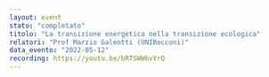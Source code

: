 ```yaml
---
layout: event
stato: "completato"
titolo: "La transizione energetica nella transizione ecologica"
relatori: "Prof Marzio Galeotti (UNIBocconi)"
data_evento: "2022-05-12"
recording: https://youtu.be/bRTSWW6vYrQ
---
```


